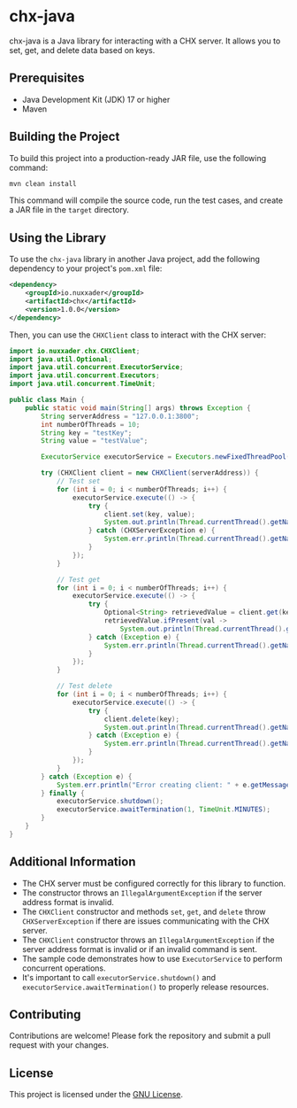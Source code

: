 # chx-java

chx-java is a Java library for interacting with a CHX server. It allows you to set, get, and delete data based on keys.

## Prerequisites

*   Java Development Kit (JDK) 17 or higher
*   Maven

## Building the Project

To build this project into a production-ready JAR file, use the following command:

```bash
mvn clean install
```

This command will compile the source code, run the test cases, and create a JAR file in the `target` directory.

## Using the Library

To use the `chx-java` library in another Java project, add the following dependency to your project's `pom.xml` file:

```xml
<dependency>
    <groupId>io.nuxxader</groupId>
    <artifactId>chx</artifactId>
    <version>1.0.0</version>
</dependency>
```

Then, you can use the `CHXClient` class to interact with the CHX server:

```java
import io.nuxxader.chx.CHXClient;
import java.util.Optional;
import java.util.concurrent.ExecutorService;
import java.util.concurrent.Executors;
import java.util.concurrent.TimeUnit;

public class Main {
    public static void main(String[] args) throws Exception {
        String serverAddress = "127.0.0.1:3800";
        int numberOfThreads = 10;
        String key = "testKey";
        String value = "testValue";

        ExecutorService executorService = Executors.newFixedThreadPool(numberOfThreads);

        try (CHXClient client = new CHXClient(serverAddress)) {
            // Test set
            for (int i = 0; i < numberOfThreads; i++) {
                executorService.execute(() -> {
                    try {
                        client.set(key, value);
                        System.out.println(Thread.currentThread().getName() + ": Set command executed");
                    } catch (CHXServerException e) {
                        System.err.println(Thread.currentThread().getName() + ": Error setting value: " + e.getMessage());
                    }
                });
            }

            // Test get
            for (int i = 0; i < numberOfThreads; i++) {
                executorService.execute(() -> {
                    try {
                        Optional<String> retrievedValue = client.get(key);
                        retrievedValue.ifPresent(val ->
                            System.out.println(Thread.currentThread().getName() + ": Retrieved value: " + val));
                    } catch (Exception e) {
                        System.err.println(Thread.currentThread().getName() + ": Error getting value: " + e.getMessage());
                    }
                });
            }

            // Test delete
            for (int i = 0; i < numberOfThreads; i++) {
                executorService.execute(() -> {
                    try {
                        client.delete(key);
                        System.out.println(Thread.currentThread().getName() + ": Delete command executed");
                    } catch (Exception e) {
                        System.err.println(Thread.currentThread().getName() + ": Error deleting value: " + e.getMessage());
                    }
                });
            }
        } catch (Exception e) {
            System.err.println("Error creating client: " + e.getMessage());
        } finally {
            executorService.shutdown();
            executorService.awaitTermination(1, TimeUnit.MINUTES);
        }
    }
}
```

## Additional Information

*   The CHX server must be configured correctly for this library to function.
*   The constructor throws an `IllegalArgumentException` if the server address format is invalid.
*   The `CHXClient` constructor and methods `set`, `get`, and `delete` throw `CHXServerException` if there are issues communicating with the CHX server.
*   The `CHXClient` constructor throws an `IllegalArgumentException` if the server address format is invalid or if an invalid command is sent.
*   The sample code demonstrates how to use `ExecutorService` to perform concurrent operations.
*   It's important to call `executorService.shutdown()` and `executorService.awaitTermination()` to properly release resources.

## Contributing

Contributions are welcome! Please fork the repository and submit a pull request with your changes.

## License

This project is licensed under the [GNU License](LICENSE).